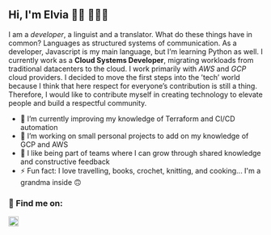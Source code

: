 ## Hi, I'm Elvia 👋🏼 👩🏻‍💻

<!--
**elvias9/elvias9** is a ✨ _special_ ✨ repository because its `README.md` (this file) appears on your GitHub profile.-->


I am a *developer*, a linguist and a translator.  What do these things have in common? Languages as structured systems of communication. 
As a developer, Javascript is my main language, but I’m learning Python as well. 
I currently work as a **Cloud Systems Developer**, migrating workloads from traditional datacenters to the cloud. I work primarily with *AWS* and *GCP* cloud providers.
I decided to move the first steps into the ’tech’ world because I think that here respect for everyone’s contribution is still a thing. Therefore, I would like to contribute myself in creating technology to elevate people and build a respectful community. 

- 🌱 I’m currently improving my knowledge of Terraform and CI/CD automation
- 🔭 I’m working on small personal projects to add on my knowledge of GCP and AWS
- 👯 I like being part of teams where I can grow through shared knowledge and constructive feedback
- ⚡ Fun fact: I love travelling, books, crochet, knitting, and cooking... I'm a grandma inside 🙃


### 💬 Find me on:
<a href="https://www.linkedin.com/in/elvia-sicuro/" target="_blank"><img src="https://user-images.githubusercontent.com/74832423/112718485-a1f02880-8ef3-11eb-9769-3883b04e7966.png" width="20px"/></a>
